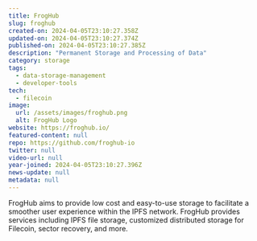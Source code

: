 ```yaml
---
title: FrogHub
slug: froghub
created-on: 2024-04-05T23:10:27.358Z
updated-on: 2024-04-05T23:10:27.374Z
published-on: 2024-04-05T23:10:27.385Z
description: "Permanent Storage and Processing of Data"
category: storage
tags:
  - data-storage-management
  - developer-tools
tech:
  - filecoin
image:
  url: /assets/images/froghub.png
  alt: FrogHub Logo
website: https://froghub.io/
featured-content: null
repo: https://github.com/froghub-io
twitter: null
video-url: null
year-joined: 2024-04-05T23:10:27.396Z
news-update: null
metadata: null
---
```


FrogHub aims to provide low cost and easy-to-use storage to facilitate a smoother user experience within the IPFS network. FrogHub provides services including IPFS file storage, customized distributed storage for Filecoin, sector recovery, and more.
